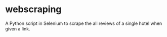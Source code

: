 # webscraping
A Python script in Selenium to scrape the all reviews of a single hotel when given a link.
